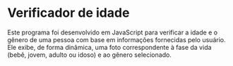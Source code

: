 # Verificador de idade
 Este programa foi desenvolvido em JavaScript para verificar a idade e o gênero de uma pessoa com base em informações fornecidas pelo usuário. Ele exibe, de forma dinâmica, uma foto correspondente à fase da vida (bebê, jovem, adulto ou idoso) e ao gênero selecionado.
